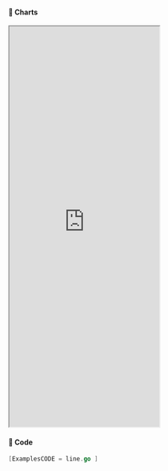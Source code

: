 <!-- tabs:start -->

#### **:art: Charts**

<iframe src="https://go-echarts.github.io/examples/line.html" height="800"> </iframe>

#### **:musical_keyboard: Code**

```go
[ExamplesCODE = line.go ]

```

<!-- tabs:end -->
